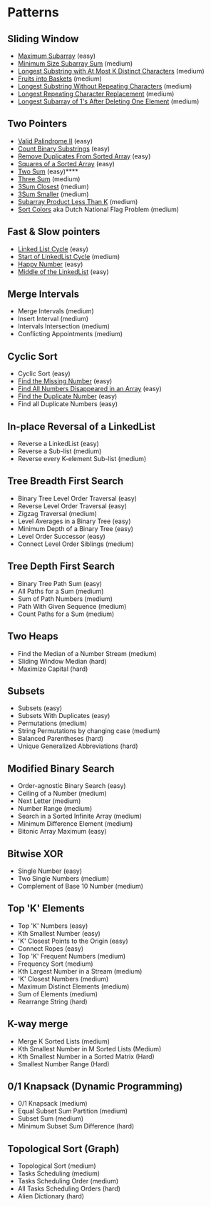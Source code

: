 # Patterns
## Sliding Window
* [Maximum Subarray](https://leetcode.com/problems/maximum-subarray/) (easy)
* [Minimum Size Subarray Sum](https://leetcode.com/problems/minimum-size-subarray-sum/) (medium)
* [Longest Substring with At Most K Distinct Characters](https://leetcode.com/problems/longest-substring-with-at-most-k-distinct-characters/) (medium)
* [Fruits into Baskets](https://leetcode.com/problems/fruit-into-baskets/) (medium)
* [Longest Substring Without Repeating Characters](https://leetcode.com/problems/longest-substring-without-repeating-characters/) (medium)
* [Longest Repeating Character Replacement](https://leetcode.com/problems/longest-repeating-character-replacement/) (medium)
* [Longest Subarray of 1's After Deleting One Element](https://leetcode.com/problems/longest-subarray-of-1s-after-deleting-one-element/) (medium)

## Two Pointers
* [Valid Palindrome II](https://leetcode.com/problems/valid-palindrome-ii/) (easy)
* [Count Binary Substrings](https://leetcode.com/problems/count-binary-substrings/) (easy)
* [Remove Duplicates From Sorted Array](https://leetcode.com/problems/remove-duplicates-from-sorted-array/) (easy)
* [Squares of a Sorted Array](https://leetcode.com/problems/squares-of-a-sorted-array/) (easy)
* [Two Sum](https://leetcode.com/problems/two-sum/) (easy)****
* [Three Sum](https://leetcode.com/problems/3sum/) (medium)
* [3Sum Closest](https://leetcode.com/problems/3sum-closest/) (medium)
* [3Sum Smaller](https://leetcode.com/problems/3sum-smaller/) (medium)
* [Subarray Product Less Than K](https://leetcode.com/problems/subarray-product-less-than-k/) (medium)
* [Sort Colors]() aka Dutch National Flag Problem (medium)

## Fast & Slow pointers
* [Linked List Cycle](https://leetcode.com/problems/linked-list-cycle/) (easy)
* [Start of LinkedList Cycle](https://leetcode.com/problems/linked-list-cycle-ii/) (medium)
* [Happy Number](https://leetcode.com/problems/happy-number/) (easy)
* [Middle of the LinkedList](https://leetcode.com/problems/middle-of-the-linked-list/) (easy)

## Merge Intervals
* Merge Intervals (medium)
* Insert Interval (medium)
* Intervals Intersection (medium)
* Conflicting Appointments (medium)

## Cyclic Sort
* Cyclic Sort (easy)
* [Find the Missing Number](https://leetcode.com/problems/missing-number/) (easy)
* [Find All Numbers Disappeared in an Array](https://leetcode.com/problems/find-all-numbers-disappeared-in-an-array/) (easy)
* [Find the Duplicate Number](https://leetcode.com/problems/find-the-duplicate-number/) (easy)
* Find all Duplicate Numbers (easy)

## In-place Reversal of a LinkedList
* Reverse a LinkedList (easy)
* Reverse a Sub-list (medium)
* Reverse every K-element Sub-list (medium)

## Tree Breadth First Search
* Binary Tree Level Order Traversal (easy)
* Reverse Level Order Traversal (easy)
* Zigzag Traversal (medium)
* Level Averages in a Binary Tree (easy)
* Minimum Depth of a Binary Tree (easy)
* Level Order Successor (easy)
* Connect Level Order Siblings (medium)

## Tree Depth First Search
* Binary Tree Path Sum (easy)
* All Paths for a Sum (medium)
* Sum of Path Numbers (medium)
* Path With Given Sequence (medium)
* Count Paths for a Sum (medium)

## Two Heaps
* Find the Median of a Number Stream (medium)
* Sliding Window Median (hard)
* Maximize Capital (hard)

## Subsets
* Subsets (easy)
* Subsets With Duplicates (easy)
* Permutations (medium)
* String Permutations by changing case (medium)
* Balanced Parentheses (hard)
* Unique Generalized Abbreviations (hard)

## Modified Binary Search
* Order-agnostic Binary Search (easy)
* Ceiling of a Number (medium)
* Next Letter (medium)
* Number Range (medium)
* Search in a Sorted Infinite Array (medium)
* Minimum Difference Element (medium)
* Bitonic Array Maximum (easy)

## Bitwise XOR
* Single Number (easy)
* Two Single Numbers (medium)
* Complement of Base 10 Number (medium)

## Top 'K' Elements
* Top 'K' Numbers (easy)
* Kth Smallest Number (easy)
* 'K' Closest Points to the Origin (easy)
* Connect Ropes (easy)
* Top 'K' Frequent Numbers (medium)
* Frequency Sort (medium)
* Kth Largest Number in a Stream (medium)
* 'K' Closest Numbers (medium)
* Maximum Distinct Elements (medium)
* Sum of Elements (medium)
* Rearrange String (hard)

## K-way merge
* Merge K Sorted Lists (medium)
* Kth Smallest Number in M Sorted Lists (Medium)
* Kth Smallest Number in a Sorted Matrix (Hard)
* Smallest Number Range (Hard)

## 0/1 Knapsack (Dynamic Programming)
* 0/1 Knapsack (medium)
* Equal Subset Sum Partition (medium)
* Subset Sum (medium)
* Minimum Subset Sum Difference (hard)

## Topological Sort (Graph)
* Topological Sort (medium)
* Tasks Scheduling (medium)
* Tasks Scheduling Order (medium)
* All Tasks Scheduling Orders (hard)
* Alien Dictionary (hard)
